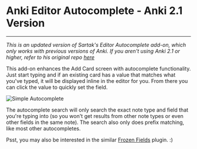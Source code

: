 # Anki Editor Autocomplete - Anki 2.1 Version
---

_This is an updated version of Sartak's Editor Autocomplete add-on, which only works with previous versions of Anki. If you aren't using Anki 2.1 or higher, refer to his original repo [here](https://github.com/sartak/anki-editor-autocomplete)_

This add-on enhances the Add Card screen with autocomplete functionality. Just start typing and if an existing card has a value that matches what you've typed, it will be displayed inline in the editor for you. From there you can click the value to quickly set the field.

![Simple Autocomplete](http://sartak.org/misc/anki/autocomplete-simple.png)

The autocomplete search will only search the exact note type and field that you're typing into (so you won't get results from other note types or even other fields in the same note). The search also only does prefix matching, like most other autocompletes.

Psst, you may also be interested in the similar [Frozen Fields](https://ankiweb.net/shared/info/2819760111) plugin. :)
